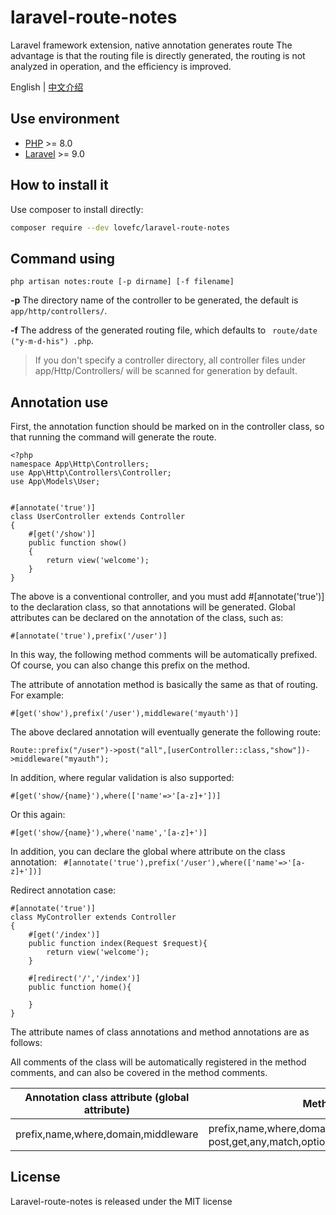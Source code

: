 # laravel-route-notes
Laravel framework extension, native annotation generates route
The advantage is that the routing file is directly generated, the routing is not analyzed in operation, and the efficiency is improved.


English | [中文介绍](https://github.com/lovefc/laravel-route-notes/blob/master/doc/readme-zh.md)

## Use environment
* [PHP](https://php.net/) >= 8.0
* [Laravel](https://laravel.com/) >= 9.0

## How to install it
Use composer to install directly:
```bash
composer require --dev lovefc/laravel-route-notes
```
## Command using
```
php artisan notes:route [-p dirname] [-f filename]
```
**\-p** The directory name of the controller to be generated, the default is `app/http/controllers/`.

**\-f** The address of the generated routing file, which defaults to ` route/date ("y-m-d-his") .php`.


> If you don't specify a controller directory, all controller files under app/Http/Controllers/ will be scanned for generation by default.

## Annotation use
First, the annotation function should be marked on in the controller class, so that running the command will generate the route.
```
<?php
namespace App\Http\Controllers;
use App\Http\Controllers\Controller;
use App\Models\User;


#[annotate('true')]
class UserController extends Controller
{
    #[get('/show')]
    public function show()
    {
        return view('welcome');
    }
}
```
The above is a conventional controller, and you must add #[annotate('true')] to the declaration class, so that annotations will be generated.
Global attributes can be declared on the annotation of the class, such as:

`#[annotate('true'),prefix('/user')]`

In this way, the following method comments will be automatically prefixed. Of course, you can also change this prefix on the method.

The attribute of annotation method is basically the same as that of routing.
For example:

`#[get('show'),prefix('/user'),middleware('myauth')]`

The above declared annotation will eventually generate the following route:

`Route::prefix("/user")->post("all",[userController::class,"show"])->middleware("myauth"); `

In addition, where regular validation is also supported:

`#[get('show/{name}'),where(['name'=>'[a-z]+'])]`

Or this again:

`#[get('show/{name}'),where('name','[a-z]+')]`

In addition, you can declare the global where attribute on the class annotation:
`
#[annotate('true'),prefix('/user'),where(['name'=>'[a-z]+'])]`

Redirect annotation case:
```
#[annotate('true')]
class MyController extends Controller
{
	#[get('/index')]
    public function index(Request $request){
		return view('welcome');
	}
	
	#[redirect('/','/index')]
	public function home(){
		
	}
}
```
The attribute names of class annotations and method annotations are as follows:

All comments of the class will be automatically registered in the method comments, and can also be covered in the method comments.

| Annotation class attribute (global attribute) | Method attribute |
| --- | --- |
| prefix,name,where,domain,middleware | prefix,name,where,domain,middleware，post,get,any,match,options,patch,view,redirect,put,delete |


## License
Laravel-route-notes is released under the MIT license